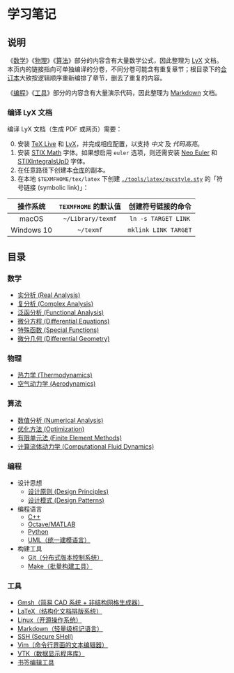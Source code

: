 # 学习笔记

## 说明

《[数学](#数学)》《[物理](#物理)》《[算法](#算法)》部分的内容含有大量数学公式，因此整理为 [LyX](./tools/latex/README.md#LyX) 文档。
本页内的链接指向可单独编译的分卷，不同分卷可能含有重复章节；根目录下的[合订本](#README.lyx)大致按逻辑顺序重新编排了章节，删去了重复的内容。

《[编程](#编程)》《[工具](#工具)》部分的内容含有大量演示代码，因此整理为 [Markdown](./tools/markdown.md) 文档。

### 编译 LyX 文档

编译 LyX 文档（生成 PDF 或网页）需要：

0. 安装 [TeX Live](./tools/latex/README.md#TeX-Live) 和 [LyX](./tools/latex/README.md#LyX)，并完成相应配置，以支持 *中文* 及 *代码高亮*。
1. 安装 [STIX Math](https://github.com/stipub/stixfonts) 字体。如果想启用 `euler` 选项，则还需安装 [Neo Euler](https://github.com/khaledhosny/euler-otf) 和  [STIXIntegralsUpD](https://support.apple.com/en-us/HT208968) 字体。
2. 在任意路径下创建本[仓库](./programming/git.md)的副本。
3. 在本地 `$TEXMFHOME/tex/latex` 下创建 [`./tools/latex/pvcstyle.sty`](./tools/latex/pvcstyle.sty) 的「符号链接 (symbolic link)」：

|  操作系统  | `TEXMFHOME` 的默认值 |  创建符号链接的命令  |
| :--------: | :------------------: | :------------------: |
|   macOS    |  `~/Library/texmf`   | `ln -s TARGET LINK`  |
| Windows 10 |      `~/texmf`       | `mklink LINK TARGET` |

## 目录

### 数学

- [实分析 (Real Analysis)](./mathematics/real_analysis/README.lyx)
- [复分析 (Complex Analysis)](./mathematics/complex_analysis/README.lyx)
- [泛函分析 (Functional Analysis)](./mathematics/functional_analysis/README.lyx)
- [微分方程 (Differential Equations)](./mathematics/ode_and_pde/README.lyx)
- [特殊函数 (Special Functions)](./mathematics/special_functions/README.lyx)
- [微分几何 (Differential Geometry)](./mathematics/differential_geometry/README.lyx)

### 物理
- [热力学 (Thermodynamics)](./physics/thermodynamics/README.lyx)
- [空气动力学 (Aerodynamics)](./physics/aerodynamics/README.lyx)

### 算法
- [数值分析 (Numerical Analysis)](./algorithms/numerical_analysis/README.lyx)
- [优化方法 (Optimization)](./algorithms/optimization/README.lyx)
- [有限单元法 (Finite Element Methods)](./algorithms/finite_element/README.lyx)
- [计算流体动力学 (Computational Fluid Dynamics)](./algorithms/cfd/README.lyx)

### 编程
- 设计思想
  - [设计原则 (Design Principles)](./programming/principles/README.md)
  - [设计模式 (Design Patterns)](./programming/patterns/README.md)
- 编程语言
  - [C++](./programming/cpp/README.md)
  - [Octave/MATLAB](./programming/octave.md)
  - [Python](./programming/python.md)
  - [UML（统一建模语言）](./programming/uml/README.md)
- 构建工具
  - [Git（分布式版本控制系统）](./programming/git.md)
  - [Make（批量构建工具）](./programming/make/README.md)

### 工具
- [Gmsh（简易 CAD 系统 + 非结构网格生成器）](./tools/gmsh/README.md)
- [LaTeX（结构化文档排版系统）](./tools/latex/README.md)
- [Linux（开源操作系统）](./tools/linux/README.md)
- [Markdown（轻量级标记语言）](./tools/markdown.md)
- [SSH (Secure SHell)](./tools/ssh.md)
- [Vim（命令行界面的文本编辑器）](./tools/vim.md)
- [VTK（数据显示程序库）](./tools/vtk/README.md)
- [书签编辑工具](./tools/bookmark.md)
